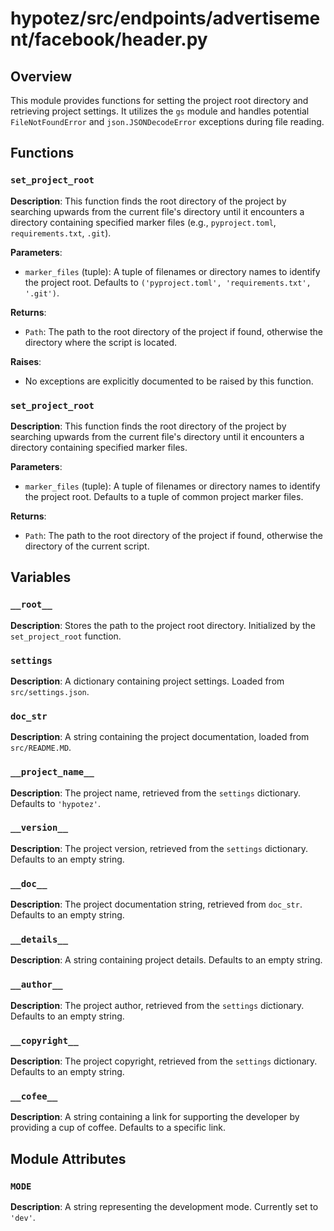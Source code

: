 # hypotez/src/endpoints/advertisement/facebook/header.py

## Overview

This module provides functions for setting the project root directory and retrieving project settings. It utilizes the `gs` module and handles potential `FileNotFoundError` and `json.JSONDecodeError` exceptions during file reading.

## Functions

### `set_project_root`

**Description**: This function finds the root directory of the project by searching upwards from the current file's directory until it encounters a directory containing specified marker files (e.g., `pyproject.toml`, `requirements.txt`, `.git`).

**Parameters**:

- `marker_files` (tuple): A tuple of filenames or directory names to identify the project root. Defaults to `('pyproject.toml', 'requirements.txt', '.git')`.

**Returns**:

- `Path`: The path to the root directory of the project if found, otherwise the directory where the script is located.

**Raises**:

- No exceptions are explicitly documented to be raised by this function.


### `set_project_root`

**Description**: This function finds the root directory of the project by searching upwards from the current file's directory until it encounters a directory containing specified marker files.

**Parameters**:

- `marker_files` (tuple): A tuple of filenames or directory names to identify the project root. Defaults to a tuple of common project marker files.

**Returns**:

- `Path`: The path to the root directory of the project if found, otherwise the directory of the current script.


## Variables

### `__root__`

**Description**: Stores the path to the project root directory. Initialized by the `set_project_root` function.


### `settings`

**Description**: A dictionary containing project settings. Loaded from `src/settings.json`.


### `doc_str`

**Description**: A string containing the project documentation, loaded from `src/README.MD`.


### `__project_name__`

**Description**: The project name, retrieved from the `settings` dictionary. Defaults to `'hypotez'`.


### `__version__`

**Description**: The project version, retrieved from the `settings` dictionary. Defaults to an empty string.


### `__doc__`

**Description**: The project documentation string, retrieved from `doc_str`. Defaults to an empty string.


### `__details__`

**Description**: A string containing project details. Defaults to an empty string.


### `__author__`

**Description**: The project author, retrieved from the `settings` dictionary. Defaults to an empty string.


### `__copyright__`

**Description**: The project copyright, retrieved from the `settings` dictionary. Defaults to an empty string.


### `__cofee__`

**Description**: A string containing a link for supporting the developer by providing a cup of coffee. Defaults to a specific link.


## Module Attributes

### `MODE`

**Description**: A string representing the development mode.  Currently set to `'dev'`.